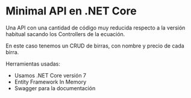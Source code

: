 # Minimal API en .NET Core
Una API con una cantidad de código muy reducida respecto a la versión habitual sacando los Controllers de la ecuación.

En este caso tenemos un CRUD de birras, con nombre y precio de cada birra.

Herramientas usadas:
* Usamos .NET Core versión 7
* Entity Framework In Memory
* Swagger para la documentación